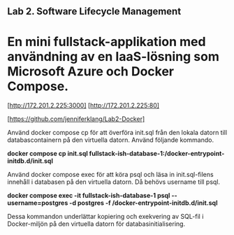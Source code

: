 ## Lab 2. Software Lifecycle Management

# En mini fullstack-applikation med användning av en IaaS-lösning som Microsoft Azure och Docker Compose.

[http://172.201.2.225:3000]
[http://172.201.2.225:80]

[https://github.com/jenniferklang/Lab2-Docker]

Använd docker compose cp för att överföra init.sql från den lokala datorn till databascontainern på den virtuella datorn. Använd följande kommando.

**docker compose cp init.sql fullstack-ish-database-1:/docker-entrypoint-initdb.d/init.sql**

Använd docker compose exec för att köra psql och läsa in init.sql-filens innehåll i databasen på den virtuella datorn. Då behövs username till psql.

**docker compose exec -it fullstack-ish-database-1 psql --username=postgres -d postgres -f /docker-entrypoint-initdb.d/init.sql**

Dessa kommandon underlättar kopiering och exekvering av SQL-fil i Docker-miljön på den virtuella datorn för databasinitialisering.
